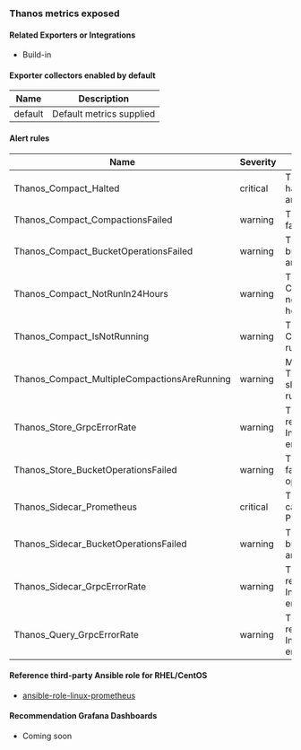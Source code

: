 ### Thanos metrics exposed

#### Related Exporters or Integrations
- Build-in

#### Exporter collectors enabled by default
Name     | Description 
---------|-------------
default|Default metrics supplied

#### Alert rules
Name|Severity|Description
-|-|-
Thanos_Compact_Halted|critical|Thanos compaction has failed to run and now is halted.
Thanos_Compact_CompactionsFailed|warning|Thanos Compact is failing compaction.
Thanos_Compact_BucketOperationsFailed|warning|Thanos Compact bucket operations are failing.
Thanos_Compact_NotRunIn24Hours|warning|Thanos Compaction has not been run in 24 hours.
Thanos_Compact_IsNotRunning|warning|Thanos Compaction is not running.
Thanos_Compact_MultipleCompactionsAreRunning|warning|Multiple replicas of Thanos compaction shouldn't be running.
Thanos_Store_GrpcErrorRate|warning|Thanos Store is returning Internal/Unavailable errors.
Thanos_Store_BucketOperationsFailed|warning|Thanos Store is failing to do bucket operations.
Thanos_Sidecar_Prometheus|critical|Thanos Sidecar cannot connect to Prometheus.
Thanos_Sidecar_BucketOperationsFailed|warning|Thanos Sidecar bucket operations are failing.
Thanos_Sidecar_GrpcErrorRate|warning|Thanos Sidecar is returning Internal/Unavailable errors.
Thanos_Query_GrpcErrorRate|warning|Thanos Query is returning Internal/Unavailable errors.

#### Reference third-party Ansible role for RHEL/CentOS
- [ansible-role-linux-prometheus](https://github.com/goldstrike77/ansible-role-linux-prometheus)

#### Recommendation Grafana Dashboards
- Coming soon